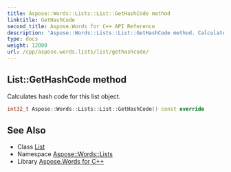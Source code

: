 ```yaml
---
title: Aspose::Words::Lists::List::GetHashCode method
linktitle: GetHashCode
second_title: Aspose.Words for C++ API Reference
description: 'Aspose::Words::Lists::List::GetHashCode method. Calculates hash code for this list object in C++.'
type: docs
weight: 12000
url: /cpp/aspose.words.lists/list/gethashcode/
---
```

## List::GetHashCode method


Calculates hash code for this list object.

```cpp
int32_t Aspose::Words::Lists::List::GetHashCode() const override
```

## See Also

* Class [List](../)
* Namespace [Aspose::Words::Lists](../../)
* Library [Aspose.Words for C++](../../../)
